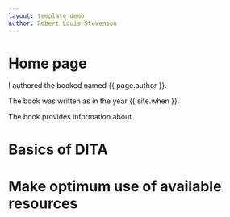 ```yaml
---
layout: template_demo
author: Robert Louis Stevenson
---
```


# Home page

I authored the booked named {{ page.author }}.

The book was written as in the year {{ site.when }}.

The book provides information about 

# Basics of DITA 
# Make optimum use of available resources



